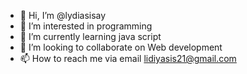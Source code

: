- 👋 Hi, I’m @lydiasisay
- 👀 I’m interested in programming 
- 🌱 I’m currently learning java script 
- 💞️ I’m looking to collaborate on Web development 
- 📫 How to reach me via email lidiyasis21@gmail.com 

<!---
lydiasisay/lydiasisay is a ✨ special ✨ repository because its `README.md` (this file) appears on your GitHub profile.
You can click the Preview link to take a look at your changes.
--->
